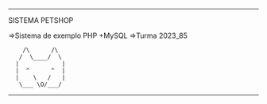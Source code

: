 ------------------------------------------
SISTEMA PETSHOP

=>Sistema de exemplo PHP +MySQL
=>Turma 2023_85
  
     	/\      /\
       /  \____/  \
      |            |
      |  ^      ^  |
      |    \   /   |
       \___ \O/___/

------------------------------------------ 
